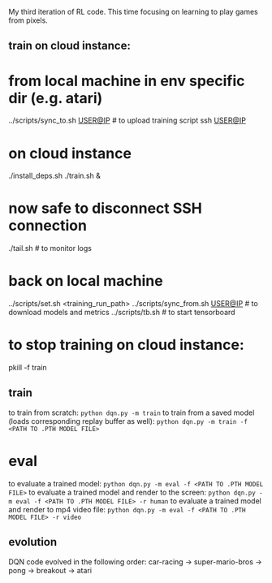 My third iteration of RL code.  This time focusing on learning to play games from pixels.

## train on cloud instance:
# from local machine in env specific dir (e.g. atari)
../scripts/sync_to.sh <USER@IP>  # to upload training script
ssh <USER@IP>
# on cloud instance
./install_deps.sh
./train.sh &
# now safe to disconnect SSH connection
./tail.sh  # to monitor logs
# back on local machine
../scripts/set.sh <training_run_path>
../scripts/sync_from.sh <USER@IP>  # to download models and metrics
../scripts/tb.sh  # to start tensorboard
# to stop training on cloud instance:
pkill -f train



## train
to train from scratch: `python dqn.py -m train`
to train from a saved model (loads corresponding replay buffer as well): `python dqn.py -m train -f <PATH TO .PTH MODEL FILE>`

# eval
to evaluate a trained model: `python dqn.py -m eval -f <PATH TO .PTH MODEL FILE>`
to evaluate a trained model and render to the screen: `python dqn.py -m eval -f <PATH TO .PTH MODEL FILE> -r human`
to evaluate a trained model and render to mp4 video file: `python dqn.py -m eval -f <PATH TO .PTH MODEL FILE> -r video`


## evolution
DQN code evolved in the following order: car-racing -> super-mario-bros -> pong -> breakout -> atari